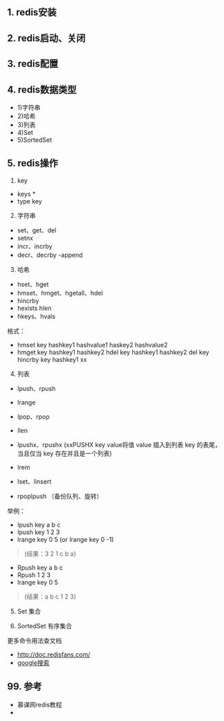 ## 1. redis安装

## 2. redis启动、关闭

## 3. redis配置

## 4. redis数据类型
- 1)字符串
- 2)哈希
- 3)列表
- 4)Set
- 5)SortedSet

## 5. redis操作
1) key
- keys *
- type key

2) 字符串
- set、get、del
- setnx
- incr、incrby
- decr、decrby
-append
3) 哈希
- hset、hget
- hmset、hmget、hgetall、hdel
- hincrby
- hexists
 hlen
- hkeys、hvals

格式：
- hmset key hashkey1 hashvalue1 haskey2 hashvalue2
- hmget key hashkey1 hashkey2
 hdel key hashkey1 hashkey2
 del key
 hincrby key hashkey1 xx

4) 列表
- lpush、rpush
- lrange
- lpop、rpop
- llen
- lpushx、rpushx
(xxPUSHX key value将值 value 插入到列表 key 的表尾，当且仅当 key 存在并且是一个列表)
- lrem
 
- lset、linsert
 - rpoplpush （备份队列、旋转）

举例：
- lpush key a b c
- lpush key 1 2 3
- lrange key 0 5 (or lrange key 0 -1)
> (结果：3 2 1 c b a)
- Rpush key a b c 
- Rpush 1 2 3
- lrange key 0 5
>(结果：a b c 1 2 3)

5) Set 集合

6) SortedSet 有序集合

 
更多命令用法查文档
- <http://doc.redisfans.com/>
- [google搜索](https://www.google.com.hk/search?lr=lang_zh-CN&newwindow=1&tbs=lr%3Alang_1zh-CN&source=hp&ei=V3ONXL2yN83p-QbkqZiICA&q=redis+%E6%96%87%E6%A1%A3&btnK=Google+Search&oq=redis+%E6%96%87%E6%A1%A3&gs_l=psy-ab.3...619.3487..3691...1.0..0.192.1171.14j1......0....1..gws-wiz.....6..35i39j0i67j0i131j0i10j0j0i20i263j0i203j0i22i30.-okZjDVkZBU)

## 99. 参考
- 慕课网redis教程
- 

